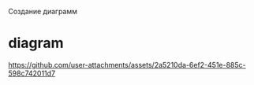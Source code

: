 Создание диаграмм
# diagram

https://github.com/user-attachments/assets/2a5210da-6ef2-451e-885c-598c742011d7
